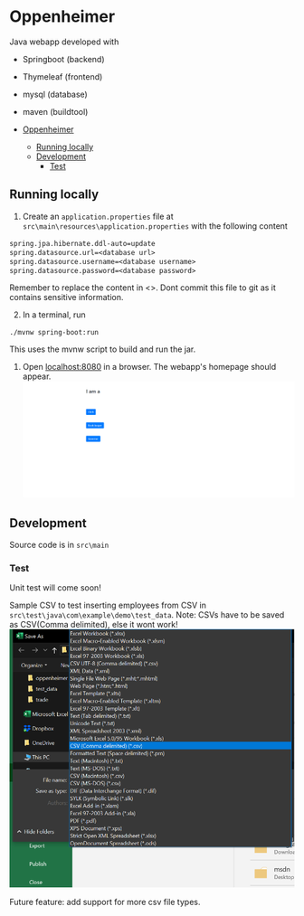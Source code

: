 # Oppenheimer

Java webapp developed with
- Springboot (backend)
- Thymeleaf (frontend)
- mysql (database)
- maven (buildtool)

- [Oppenheimer](#oppenheimer)
  - [Running locally](#running-locally)
  - [Development](#development)
    - [Test](#test)

## Running locally

1. Create an `application.properties` file at `src\main\resources\application.properties` with the following content

```
spring.jpa.hibernate.ddl-auto=update
spring.datasource.url=<database url>
spring.datasource.username=<database username>
spring.datasource.password=<database password>
```
Remember to replace the content in <>. Dont commit this file to git as it contains sensitive information.

2. In a terminal, run
```
./mvnw spring-boot:run
```
This uses the mvnw script to build and run the jar.

1. Open [localhost:8080](http://localhost:8080/) in a browser. The webapp's homepage should appear.
![alt text](/doc_img/homescreen.PNG)

## Development

Source code is in `src\main`

### Test
Unit test will come soon!

Sample CSV to test inserting employees from CSV in `src\test\java\com\example\demo\test_data`. Note: CSVs have to be saved as CSV(Comma delimited), else it wont work!
![alt text](/doc_img/csv.PNG)

Future feature: add support for more csv file types.